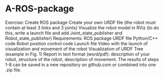 # A-ROS-package
Exercise:
Create ROS package
Create your own URDF file (the robot must contain at least 3 links and 3 joints)
Visualize the robot model in RViz (to do this, write a launch file and add Joint_state_publisher and Robot_state_publisher)
Requirements:
ROS package
URDF file
Python/C++ code
Robot position control code
Launch file
Video with the launch of visualization and movement of the robot
Visualization of URDF Tree (example in Fig. 1)
Report in text format (word/pdf): description of your robot, structure of the robot, description of movement.
The results of steps 1-8 can be saved in a new repository on github.com or combined into one .zip file.

